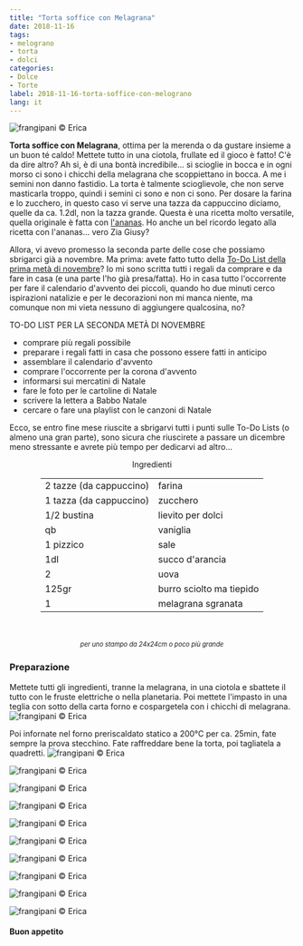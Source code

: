 ```yaml
---
title: "Torta soffice con Melagrana"
date: 2018-11-16
tags:
- melograno
- torta
- dolci
categories:
- Dolce
- Torte
label: 2018-11-16-torta-soffice-con-melograno
lang: it
---
```

![](header.jpg "frangipani © Erica")

**Torta soffice con Melagrana**, ottima per la merenda o da gustare insieme a un buon té caldo! Mettete tutto in una ciotola, frullate ed il gioco è fatto! C'è da dire altro? Ah si, è di una bontà incredibile... si scioglie in bocca e in ogni morso ci sono i chicchi della melagrana che scoppiettano in bocca. A me i semini non danno fastidio. La torta è talmente scioglievole, che non serve masticarla troppo, quindi i semini ci sono e non ci sono. Per dosare la farina e lo zucchero, in questo caso vi serve una tazza da cappuccino diciamo, quelle da ca. 1.2dl, non la tazza grande. Questa è una ricetta molto versatile, quella originale è fatta con <a href="https://frangipani.raiano.ch/2015-04-16-torta-all-ananas-sofficissima/" target="_blank">l'ananas</a>. Ho anche un bel ricordo legato alla ricetta con l'ananas... vero Zia Giusy?

Allora, vi avevo promesso la seconda parte delle cose che possiamo sbrigarci già a novembre. Ma prima: avete fatto tutto della <a href="https://frangipani.raiano.ch/2018-11-06-fluffosa-vegana-con-pere-e-cioccolato/" target="_blank">To-Do List della prima metà di novembre</a>? Io mi sono scritta tutti i regali da comprare e da fare in casa (e una parte l'ho già presa/fatta). Ho in casa tutto l'occorrente per fare il calendario d'avvento dei piccoli, quando ho due minuti cerco ispirazioni natalizie e per le decorazioni non mi manca niente, ma comunque non mi vieta nessuno di aggiungere qualcosina, no?

TO-DO LIST PER LA SECONDA METÀ DI NOVEMBRE

- comprare più regali possibile
- preparare i regali fatti in casa che possono essere fatti in anticipo
- assemblare il calendario d'avvento
- comprare l'occorrente per la corona d'avvento
- informarsi sui mercatini di Natale
- fare le foto per le cartoline di Natale
- scrivere la lettera a Babbo Natale
- cercare o fare una playlist con le canzoni di Natale

Ecco, se entro fine mese riuscite a sbrigarvi tutti i punti sulle To-Do Lists (o almeno una gran parte), sono sicura che riuscirete a passare un dicembre meno stressante e avrete più tempo per dedicarvi ad altro...


<div id="wrapper" style="text-align: center">
  <div id="yourdiv" style="display: inline-block;">
    <div class="ingredients" itemscope itemtype="http://schema.org/Recipe">
      <span itemprop="name" style="display:none;">Torta soffice con Melagrana</span>
      <span itemprop="recipeCategory" style="display:none;">Dolce</span>
      <img itemprop="image" style="display:none;" class="ignore-gallery-item" src="header.jpeg"/>
      <span itemprop="author" style="display:none;">Erica Raiano</span>
      <span itemprop="description" style="display:none;">Torta soffice con Melagrana, ottima per la merenda o da gustare insieme a un buon té caldo! Mettete tutto in una ciotola, frullate ed il gioco è fatto!</span>
      <div class="ingredients-title">Ingredienti</div>
      <table>
        <tbody>
          </tr>
          <tr itemprop="recipeIngredient">
            <td>2 tazze (da cappuccino)</td>
            <td>farina</td>
          </tr>
          <tr itemprop="recipeIngredient">
            <td>1 tazza (da cappuccino)</td>
            <td>zucchero</td>
          </tr>
          <tr itemprop="recipeIngredient">
            <td>1/2 bustina</td>
            <td>lievito per dolci</td>
          </tr>
          <tr itemprop="recipeIngredient">
            <td>qb</td>
            <td>vaniglia</td>
          </tr>
          <tr itemprop="recipeIngredient">
            <td>1 pizzico</td>
            <td>sale</td>
          </tr>
          <tr itemprop="recipeIngredient">
            <td>1dl</td>
            <td>succo d'arancia</td>
          </tr>
          <tr itemprop="recipeIngredient">
            <td>2</td>
            <td>uova</td>
          </tr>
          <tr itemprop="recipeIngredient">
            <td>125gr</td>
            <td>burro sciolto ma tiepido</td>
          </tr>
          <tr itemprop="recipeIngredient">
            <td>1</td>
            <td>melagrana sgranata</td>
          </tr>
        </tbody>
      </table>
      <br></br>
      <i class="pull-right" style="font-size: 80%;">per uno stampo da 24x24cm o poco più grande</i>
    </div>
  </div>
</div>


<h3>
  <font color="grey">
    <i class="fa-solid fa-gears"></i>
  </font> Preparazione
</h3>

Mettete tutti gli ingredienti, tranne la melagrana, in una ciotola e sbattete il tutto con le fruste elettriche o nella planetaria. Poi mettete l'impasto in una teglia con sotto della carta forno e cospargetela con i chicchi di melagrana.
![](teglia.jpg "frangipani © Erica")

Poi infornate nel forno preriscaldato statico a 200°C per ca. 25min, fate sempre la prova stecchino. Fate raffreddare bene la torta, poi tagliatela a quadretti.
![](risultato1.jpg "frangipani © Erica")

![](risultato2.jpg "frangipani © Erica")

![](risultato3.jpg "frangipani © Erica")

![](risultato4.jpg "frangipani © Erica")

![](risultato5.jpg "frangipani © Erica")

![](risultato6.jpg "frangipani © Erica")

![](risultato7.jpg "frangipani © Erica")

![](risultato8.jpg "frangipani © Erica")

![](risultato9.jpg "frangipani © Erica")

![](risultato10.jpg "frangipani © Erica")

<h4>Buon appetito
  <font color="red">
    <i class="fa-regular fa-face-smile"></i>
  </font>
</h4>
